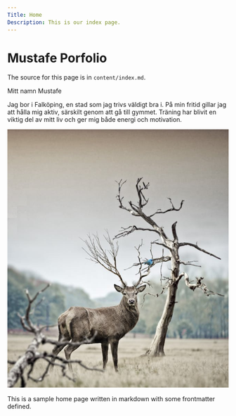 ```yaml
---
Title: Home
Description: This is our index page.
---
```


Mustafe Porfolio
==========================

The source for this page is in `content/index.md`.

Mitt namn Mustafe

Jag bor i Falköping, en stad som jag trivs väldigt bra i. På min fritid gillar jag att hålla mig aktiv, särskilt genom att gå till gymmet. Träning har blivit en viktig del av mitt liv och ger mig både energi och motivation.

![animal Image](assets/img/animal.jpg "animal")

This is a sample home page written in markdown with some frontmatter defined.


